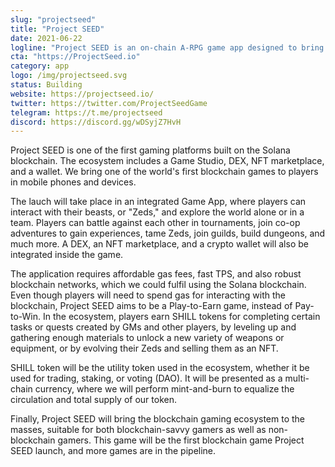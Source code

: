 ```yaml
---
slug: "projectseed"
title: "Project SEED"
date: 2021-06-22
logline: "Project SEED is an on-chain A-RPG game app designed to bring players a DAO virtual world that features an action based battle system with cooperative multiplayer mode and uses NFT & DeFi monetization."
cta: "https://ProjectSeed.io"
category: app
logo: /img/projectseed.svg
status: Building
website: https://projectseed.io/
twitter: https://twitter.com/ProjectSeedGame
telegram: https://t.me/projectseed
discord: https://discord.gg/wDSyjZ7HvH
---
```


Project SEED is one of the first gaming platforms built on the Solana blockchain. The ecosystem includes a Game Studio, DEX, NFT marketplace, and a wallet. We bring one of the world's first blockchain games to players in mobile phones and devices.

The lauch will take place in an integrated Game App, where players can interact with their beasts, or "Zeds," and explore the world alone or in a team. Players can battle against each other in tournaments, join co-op adventures to gain experiences, tame Zeds, join guilds, build dungeons, and much more. A DEX, an NFT marketplace, and a crypto wallet will also be integrated inside the game. 

The application requires affordable gas fees, fast TPS, and also robust blockchain networks, which we could fulfil using the Solana blockchain. Even though players will need to spend gas for interacting with the blockchain, Project SEED aims to be a Play-to-Earn game, instead of Pay-to-Win. In the ecosystem, players earn SHILL tokens for completing certain tasks or quests created by GMs and other players, by leveling up and gathering enough materials to unlock a new variety of weapons or equipment, or by evolving their Zeds and selling them as an NFT.

SHILL token will be the utility token used in the ecosystem, whether it be used for trading, staking, or voting (DAO). It will be presented as a multi-chain currency, where we will perform mint-and-burn to equalize the circulation and total supply of our token.

Finally, Project SEED will bring the blockchain gaming ecosystem to the masses, suitable for both blockchain-savvy gamers as well as non-blockchain gamers. This game will be the first blockchain game Project SEED launch, and more games are in the pipeline.
